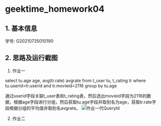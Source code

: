 # geektime_homework04
## 1. 基本信息

学号: G20210735010190

## 2. 思路及运行截图
1. 作业一

select tu.age age, avg(tr.rate) avgrate from t_user tu, t_rating tr where tu.userid=tr.userid and tr.movieid=2116 group by tu.age

通过userid字段关联t_user表和t_rating表，然后选出movieid字段为2116的数据，根据age字段进行分组，然后获取tu.age字段并取别名为age，获取tr.rate字段根据分组的平均值并取别名avgrate。
![作业一代QueryId](https://user-images.githubusercontent.com/23160530/128646523-1569d36b-c0b7-476a-8cb6-6b02e182280b.png)

2. 作业二

